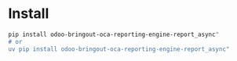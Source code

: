 # Install

```bash
pip install odoo-bringout-oca-reporting-engine-report_async"
# or
uv pip install odoo-bringout-oca-reporting-engine-report_async"
```
